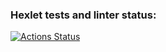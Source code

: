 ### Hexlet tests and linter status:
[![Actions Status](https://github.com/paalso/python-project-lvl1/workflows/hexlet-check/badge.svg)](https://github.com/paalso/python-project-lvl1/actions)